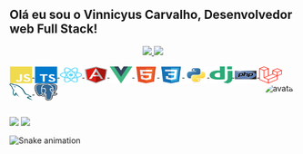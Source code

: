 ## Olá eu sou o Vinnicyus Carvalho, Desenvolvedor web Full Stack!
<div align="center">
  <a href="https://github.com/setinais">
  <img height="180em" src="https://github-readme-stats.vercel.app/api?username=setinais&show_icons=true&theme=github_dark&include_all_commits=true&count_private=true"/>
  <img height="180em" src="https://github-readme-stats.vercel.app/api/top-langs/?username=setinais&layout=compact&langs_count=7&theme=github_dark"/>
</div>
<div style="display: inline_block"><br>
  <img align="center" alt="JavaScript" height="30" width="40" src="https://raw.githubusercontent.com/devicons/devicon/master/icons/javascript/javascript-plain.svg">
  <img align="center" alt="TypeScript" height="30" width="40" src="https://raw.githubusercontent.com/devicons/devicon/master/icons/typescript/typescript-plain.svg">
  <img align="center" alt="ReactJs" height="30" width="40" src="https://raw.githubusercontent.com/devicons/devicon/master/icons/react/react-original.svg">
  <img align="center" alt="Angular" height="30" width="40" src="https://github.com/setinais/setinais/blob/main/img/angular.svg">
  <img align="center" alt="VueJs" height="30" width="40" src="https://github.com/setinais/setinais/blob/main/img/vue.svg">
  <img align="center" alt="HTML" height="30" width="40" src="https://raw.githubusercontent.com/devicons/devicon/master/icons/html5/html5-original.svg">
  <img align="center" alt="CSS" height="30" width="40" src="https://raw.githubusercontent.com/devicons/devicon/master/icons/css3/css3-original.svg">
  <img align="center" alt="Python" height="30" width="40" src="https://raw.githubusercontent.com/devicons/devicon/master/icons/python/python-original.svg">
  <img align="center" alt="Django" height="30" width="40" src="https://github.com/setinais/setinais/blob/main/img/django.svg">
  <img align="center" alt="Php" height="30" width="40" src="https://raw.githubusercontent.com/devicons/devicon/master/icons/php/php-original.svg">
  <img align="center" alt="Laravel" height="30" width="40" src="https://github.com/setinais/setinais/blob/main/img/laravel-2.svg">
  <img align="center" alt="Mysql" height="30" width="40" src="https://github.com/setinais/setinais/blob/main/img/mysql-6.svg">
  <img align="center" alt="PostegreSql" height="30" width="40" src="https://github.com/setinais/setinais/blob/main/img/postgresql.svg">
  <img align="right" alt="avatar" height="150" style="border-radius:50px;" src="https://avatars.githubusercontent.com/u/22484227?v=4">
</div>
  
  ##
 
<div>   
  
  <a href = "mailto:contatovynny.cg@gmail.com"><img src="https://img.shields.io/badge/-Gmail-%23333?style=for-the-badge&logo=gmail&logoColor=white" target="_blank"></a>
  <a href="https://www.linkedin.com/in/vinnicyus-carvalho-gon%C3%A7alves-052a601a6" target="_blank"><img src="https://img.shields.io/badge/-LinkedIn-%230077B5?style=for-the-badge&logo=linkedin&logoColor=white" target="_blank"></a> 
 
  ![Snake animation](https://github.com/setinais/setinais/blob/output/github-contribution-grid-snake.svg)
 
</div>
